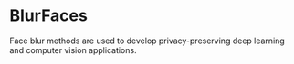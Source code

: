 # BlurFaces
Face blur methods are used to develop privacy-preserving deep learning and computer vision applications.  
